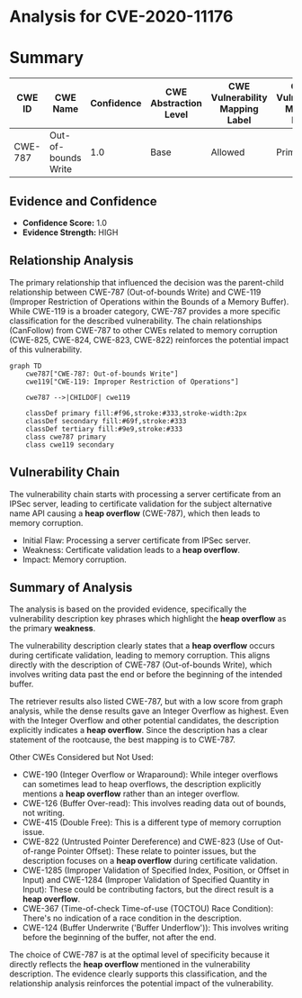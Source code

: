 # Analysis for CVE-2020-11176

# Summary
| CWE ID | CWE Name | Confidence | CWE Abstraction Level | CWE Vulnerability Mapping Label | CWE-Vulnerability Mapping Notes |
|---|---|---|---|---|---|
| CWE-787 | Out-of-bounds Write | 1.0 | Base | Allowed | Primary CWE |

## Evidence and Confidence

*   **Confidence Score:** 1.0
*   **Evidence Strength:** HIGH

## Relationship Analysis
The primary relationship that influenced the decision was the parent-child relationship between CWE-787 (Out-of-bounds Write) and CWE-119 (Improper Restriction of Operations within the Bounds of a Memory Buffer). While CWE-119 is a broader category, CWE-787 provides a more specific classification for the described vulnerability. The chain relationships (CanFollow) from CWE-787 to other CWEs related to memory corruption (CWE-825, CWE-824, CWE-823, CWE-822) reinforces the potential impact of this vulnerability.

```mermaid
graph TD
    cwe787["CWE-787: Out-of-bounds Write"]
    cwe119["CWE-119: Improper Restriction of Operations"]
    
    cwe787 -->|CHILDOF| cwe119
    
    classDef primary fill:#f96,stroke:#333,stroke-width:2px
    classDef secondary fill:#69f,stroke:#333
    classDef tertiary fill:#9e9,stroke:#333
    class cwe787 primary
    class cwe119 secondary
```

## Vulnerability Chain
The vulnerability chain starts with processing a server certificate from an IPSec server, leading to certificate validation for the subject alternative name API causing a **heap overflow** (CWE-787), which then leads to memory corruption.
  - Initial Flaw: Processing a server certificate from IPSec server.
  - Weakness: Certificate validation leads to a **heap overflow**.
  - Impact: Memory corruption.

## Summary of Analysis
The analysis is based on the provided evidence, specifically the vulnerability description key phrases which highlight the **heap overflow** as the primary **weakness**.

The vulnerability description clearly states that a **heap overflow** occurs during certificate validation, leading to memory corruption. This aligns directly with the description of CWE-787 (Out-of-bounds Write), which involves writing data past the end or before the beginning of the intended buffer.

The retriever results also listed CWE-787, but with a low score from graph analysis, while the dense results gave an Integer Overflow as highest. Even with the Integer Overflow and other potential candidates, the description explicitly indicates a **heap overflow**. Since the description has a clear statement of the rootcause, the best mapping is to CWE-787.

Other CWEs Considered but Not Used:

*   CWE-190 (Integer Overflow or Wraparound): While integer overflows can sometimes lead to heap overflows, the description explicitly mentions a **heap overflow** rather than an integer overflow.
*   CWE-126 (Buffer Over-read): This involves reading data out of bounds, not writing.
*   CWE-415 (Double Free): This is a different type of memory corruption issue.
*   CWE-822 (Untrusted Pointer Dereference) and CWE-823 (Use of Out-of-range Pointer Offset): These relate to pointer issues, but the description focuses on a **heap overflow** during certificate validation.
*   CWE-1285 (Improper Validation of Specified Index, Position, or Offset in Input) and CWE-1284 (Improper Validation of Specified Quantity in Input): These could be contributing factors, but the direct result is a **heap overflow**.
*   CWE-367 (Time-of-check Time-of-use (TOCTOU) Race Condition): There's no indication of a race condition in the description.
*   CWE-124 (Buffer Underwrite ('Buffer Underflow')): This involves writing before the beginning of the buffer, not after the end.

The choice of CWE-787 is at the optimal level of specificity because it directly reflects the **heap overflow** mentioned in the vulnerability description. The evidence clearly supports this classification, and the relationship analysis reinforces the potential impact of the vulnerability.